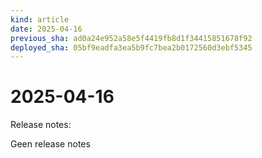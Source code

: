 ```yaml
---
kind: article
date: 2025-04-16
previous_sha: ad0a24e952a58e5f4419fb8d1f34415851678f92
deployed_sha: 05bf9eadfa3ea5b9fc7bea2b0172560d3ebf5345
---
```


# 2025-04-16

Release notes:

Geen release notes
